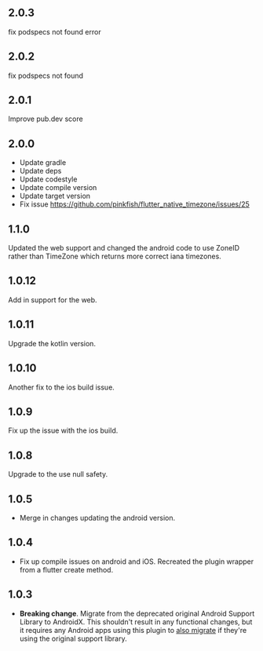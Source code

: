 ## 2.0.3
fix podspecs not found error
## 2.0.2

fix podspecs not found
## 2.0.1

Improve pub.dev score

## 2.0.0

* Update gradle
* Update deps
* Update codestyle
* Update compile version
* Update target version
* Fix issue https://github.com/pinkfish/flutter_native_timezone/issues/25

## 1.1.0

Updated the web support and changed the android code
to use ZoneID rather than TimeZone which returns
more correct iana timezones.

## 1.0.12

Add in support for the web.

## 1.0.11

Upgrade the kotlin version.

## 1.0.10

Another fix to the ios build issue.

## 1.0.9

Fix up the issue with the ios build.

## 1.0.8

Upgrade to the use null safety.

## 1.0.5

* Merge in changes updating the android version.
  
## 1.0.4

* Fix up compile issues on android and iOS.  Recreated the
  plugin wrapper from a flutter create method.

## 1.0.3

* **Breaking change**. Migrate from the deprecated original Android Support
  Library to AndroidX. This shouldn't result in any functional changes, but it
  requires any Android apps using this plugin to [also
  migrate](https://developer.android.com/jetpack/androidx/migrate) if they're
  using the original support library.

